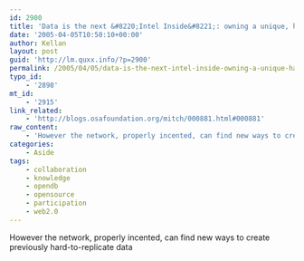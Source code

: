 ```yaml
---
id: 2900
title: 'Data is the next &#8220;Intel Inside&#8221;: owning a unique, hard-to-replicate data source as a competitive advantage'
date: '2005-04-05T10:50:10+00:00'
author: Kellan
layout: post
guid: 'http://lm.quxx.info/?p=2900'
permalink: /2005/04/05/data-is-the-next-intel-inside-owning-a-unique-hard-to-replicate-data-source-as-a-competitive-advantage/
typo_id:
    - '2898'
mt_id:
    - '2915'
link_related:
    - 'http://blogs.osafoundation.org/mitch/000881.html#000881'
raw_content:
    - 'However the network, properly incented, can find new ways to create previously hard-to-replicate data'
categories:
    - Aside
tags:
    - collaboration
    - knowledge
    - opendb
    - opensource
    - participation
    - web2.0
---
```


However the network, properly incented, can find new ways to create previously hard-to-replicate data